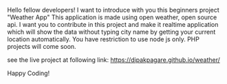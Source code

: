 Hello fellow developers!
I want to introduce with you this beginners project "Weather App"
This application is made using open weather, open source api.
I want you to contribute in this project and make it realtime application which will show the data without typing city name by getting your current location automatically.
You have restriction to use node js only. PHP projects will come soon.

see the live project at following link: https://dipakpagare.github.io/weather/

Happy Coding!
